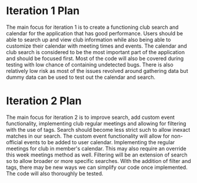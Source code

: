 # Iteration 1 Plan

The main focus for iteration 1 is to create a functioning club search and calendar for the application that has good performance. 
Users should be able to search up and view club information while also being able to customize their calendar with meeting times and events. 
The calendar and club search is considered to be the most important part of the application and should be focused first. 
Most of the code will also be covered during testing with low chance of containing undetected bugs. There is also relatively low risk as 
most of the issues revolved around gathering data but dummy data can be used to test out the calendar and search. 

# Iteration 2 Plan

The main focus for iteration 2 is to improve search, add custom event functionality, implementing club regular meetings and allowing for filtering with the use of tags. 
Search should become less strict such to allow inexact matches in our search.
The custom event functionality will allow for non-official events to be added to user calendar.
Implementing the regular meetings for club in member's calendar. This may also require an override this week meetings method as well.
Filtering will be an extension of search so to allow broader or more specific searches.
With the addition of filter and tags, there may be new ways we can simplify our code once implemented. The code will also thoroughly be tested.

